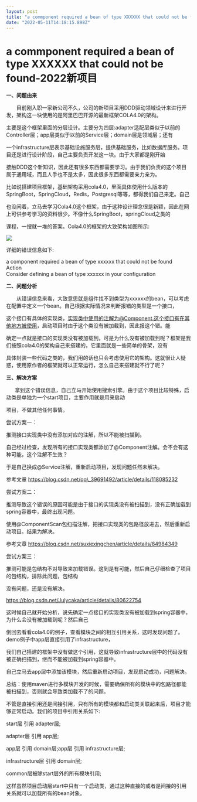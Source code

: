 ```yaml
---
layout: post
title: "a commponent required a bean of type XXXXXX that could not be found-2022新项目"
date: "2022-05-11T14:18:15.898Z"
---
```

a commponent required a bean of type XXXXXX that could not be found-2022新项目
===========================================================================

**一、问题由来**

　　目前刚入职一家新公司不久，公司的新项目采用DDD驱动领域设计来进行开发，架构这一块使用的是阿里巴巴开源的最新框架COLA4.0的架构。

主要是这个框架里面的分层设计。主要分为四层:adapter适配层类似于以前的Controller层；app层类似于以前的Service层；domain层是领域层；还有

一个infrastructure层表示基础设施服务层，提供基础服务，比如数据库服务。项目还是进行设计阶段，自己主要负责开发这一块。由于大家都是刚开始

接触DDD这个新知识，因此还有很多东西都需要学习。由于我们负责的这个项目属于通用域，而且人手也不是太多，因此很多东西都需要亲力亲为。

比如说搭建项目框架，基础架构采用cola4.0，里面具体使用什么版本的SpringBoot，SpringCloud，Redis，Postgresql等等，都得我们自己来定。自己

也没闲着，立马去学习Cola4.0这个框架，由于这种设计理念很是新颖，因此在网上可供参考学习的资料很少。不像什么SpringBoot，springCloud之类的

课程，一搜就一堆的答案。Cola4.0的框架的大致架构如图所示:

![](https://img2022.cnblogs.com/blog/2127275/202205/2127275-20220511181446990-1936775262.png)

详细的错误信息如下:

a component required a bean of type xxxxxx that could not be found  
Action  
Consider defining a bean of type xxxxxx in your configuration

  
**二、问题分析**

　　从错误信息来看，大致意思就是组件找不到类型为xxxxxx的bean，可以考虑在配置中定义一个bean。自己根据实际情况来判断报错的类型是一个接口，

这个接口有具体的实现类，实现类中使用的注解为@Component.这个接口有在其他地方被使用，启动项目时由于这个类没有被加载到，因此报这个错。能

确定一点就是接口的实现类没有被加载到，可是为什么没有被加载到呢？框架是我们按照cola4.0的架构自己来搭建的，它里面就是一些简单的骨架，没有

具体封装一些代码之类的，我们用的话也只会考虑使用它的架构。这就很让人疑惑，使用原作者的框架就可以正常运行，怎么自己来搭建就不行了呢？

  
**三、解决方案**

      拿到这个错误信息，自己立马开始使用搜索引擎。由于这个项目比较特殊，启动类是单独为一个start项目，主要作用就是用来启动

项目，不做其他任何事情。

尝试方案一：

推测接口实现类中没有添加对应的注解，所以不能被扫描到。

自己经过检查，发现所有的接口实现类都添加了@Component注解。会不会有这种可能，这个注解不生效？

于是自己换成@Service注解，重新启动项目，发现问题任然未解决。

参考文章 https://blog.csdn.net/qq\_39691492/article/details/118085232

尝试方案二：

推测导致这个错误的原因可能是由于接口的实现类没有被扫描到，没有正确加载到spring容器中，最终出现问题。

使用@ComponentScan包扫描注解，把接口实现类的包路径放进去，然后重新启动项目。结果为解决。

参考文章 https://blog.csdn.net/suxiexingchen/article/details/84984349

尝试方案三：

推测可能是包结构不对导致来加载错误。这到是有可能，然后自己仔细检查了项目的包结构，排除此问题，包结构

没有问题，还是没有解决。

https://blog.csdn.net/Julycaka/article/details/80622754

这时候自己就开始分析，说先确定一点接口的实现类没有被加载到spring容器中，为什么会没有被加载到呢？然后自己

倒回去看看cola4.0的例子，查看模块之间的相互引用关系，这时发现问题了。demo例子中app层直接引用了infrastructure，

我们自己搭建的框架中没有做这个引用，这就导致infrastructure层中的代码没有被正确扫描到，继而不能被加载到spring容器中。

自己立马去app层中添加该模块，然后重新启动项目，发现启动成功，问题解决。

总结：使用maven进行多模块开发的时候，需要确保所有的模块中的包路径都能被扫描到，否则就会导致类加载不了的问题。

不管是直接引用还是间接引用，只有所有的模块都和启动类关联起来后，项目才能够正常启动。我们的项目中引用关系如下:

start层 引用 adapter层;

adapter层 引用 app层; 

app层 引用 domain层;app层 引用 infrastructure层;

infrastructure层 引用 domain层; 

common层被除start层外的所有模块引用;

这样虽然项目启动层start中只有一个启动类，通过这种直接的或者是间接的引用关系就可以加载所有的bean对象。